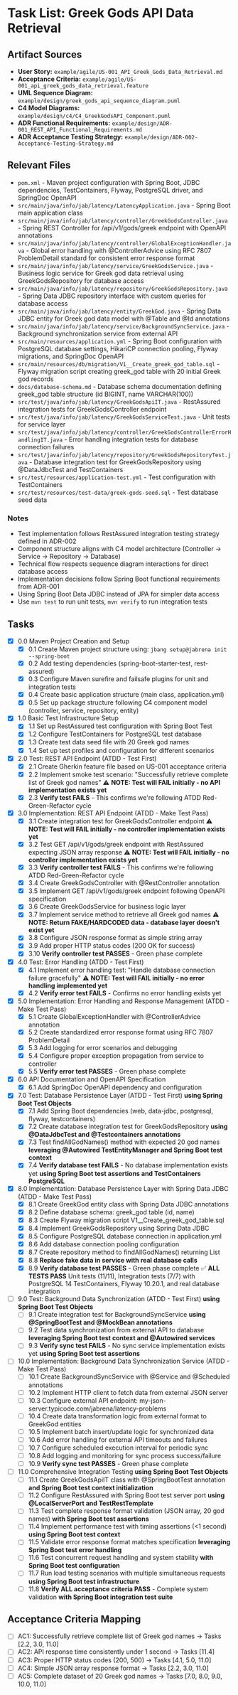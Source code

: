 # Task List: Greek Gods API Data Retrieval

## Artifact Sources

- **User Story:** `example/agile/US-001_API_Greek_Gods_Data_Retrieval.md`
- **Acceptance Criteria:** `example/agile/US-001_api_greek_gods_data_retrieval.feature`
- **UML Sequence Diagram:** `example/design/greek_gods_api_sequence_diagram.puml`
- **C4 Model Diagrams:** `example/design/c4/C4_GreekGodsAPI_Component.puml`
- **ADR Functional Requirements:** `example/design/ADR-001_REST_API_Functional_Requirements.md`
- **ADR Acceptance Testing Strategy:** `example/design/ADR-002-Acceptance-Testing-Strategy.md`

## Relevant Files

- `pom.xml` - Maven project configuration with Spring Boot, JDBC dependencies, TestContainers, Flyway, PostgreSQL driver, and SpringDoc OpenAPI
- `src/main/java/info/jab/latency/LatencyApplication.java` - Spring Boot main application class
- `src/main/java/info/jab/latency/controller/GreekGodsController.java` - Spring REST Controller for /api/v1/gods/greek endpoint with OpenAPI annotations
- `src/main/java/info/jab/latency/controller/GlobalExceptionHandler.java` - Global error handling with @ControllerAdvice using RFC 7807 ProblemDetail standard for consistent error response format
- `src/main/java/info/jab/latency/service/GreekGodsService.java` - Business logic service for Greek god data retrieval using GreekGodsRepository for database access
- `src/main/java/info/jab/latency/repository/GreekGodsRepository.java` - Spring Data JDBC repository interface with custom queries for database access
- `src/main/java/info/jab/latency/entity/GreekGod.java` - Spring Data JDBC entity for Greek god data model with @Table and @Id annotations
- `src/main/java/info/jab/latency/service/BackgroundSyncService.java` - Background synchronization service from external API
- `src/main/resources/application.yml` - Spring Boot configuration with PostgreSQL database settings, HikariCP connection pooling, Flyway migrations, and SpringDoc OpenAPI
- `src/main/resources/db/migration/V1__Create_greek_god_table.sql` - Flyway migration script creating greek_god table with 20 initial Greek god records
- `docs/database-schema.md` - Database schema documentation defining greek_god table structure (id BIGINT, name VARCHAR(100))
- `src/test/java/info/jab/latency/GreekGodsApiIT.java` - RestAssured integration tests for GreekGodsController endpoint
- `src/test/java/info/jab/latency/GreekGodsServiceTest.java` - Unit tests for service layer
- `src/test/java/info/jab/latency/controller/GreekGodsControllerErrorHandlingIT.java` - Error handling integration tests for database connection failures
- `src/test/java/info/jab/latency/repository/GreekGodsRepositoryTest.java` - Database integration test for GreekGodsRepository using @DataJdbcTest and TestContainers
- `src/test/resources/application-test.yml` - Test configuration with TestContainers
- `src/test/resources/test-data/greek-gods-seed.sql` - Test database seed data

### Notes

- Test implementation follows RestAssured integration testing strategy defined in ADR-002
- Component structure aligns with C4 model architecture (Controller → Service → Repository → Database)
- Technical flow respects sequence diagram interactions for direct database access
- Implementation decisions follow Spring Boot functional requirements from ADR-001
- Using Spring Boot Data JDBC instead of JPA for simpler data access
- Use `mvn test` to run unit tests, `mvn verify` to run integration tests

## Tasks

- [x] 0.0 Maven Project Creation and Setup
  - [x] 0.1 Create Maven project structure using: `jbang setup@jabrena init --spring-boot`
  - [x] 0.2 Add testing dependencies (spring-boot-starter-test, rest-assured)
  - [x] 0.3 Configure Maven surefire and failsafe plugins for unit and integration tests
  - [x] 0.4 Create basic application structure (main class, application.yml)
  - [x] 0.5 Set up package structure following C4 component model (controller, service, repository, entity)

- [x] 1.0 Basic Test Infrastructure Setup
  - [x] 1.1 Set up RestAssured test configuration with Spring Boot Test
  - [x] 1.2 Configure TestContainers for PostgreSQL test database
  - [x] 1.3 Create test data seed file with 20 Greek god names
  - [x] 1.4 Set up test profiles and configuration for different scenarios

- [x] 2.0 Test: REST API Endpoint (ATDD - Test First)
  - [x] 2.1 Create Gherkin feature file based on US-001 acceptance criteria
  - [x] 2.2 Implement smoke test scenario: "Successfully retrieve complete list of Greek god names" ⚠️ **NOTE: Test will FAIL initially - no API implementation exists yet**
  - [x] 2.3 **Verify test FAILS** - This confirms we're following ATDD Red-Green-Refactor cycle

- [x] 3.0 Implementation: REST API Endpoint (ATDD - Make Test Pass)
  - [x] 3.1 Create integration test for GreekGodsController endpoint ⚠️ **NOTE: Test will FAIL initially - no controller implementation exists yet**
  - [x] 3.2 Test GET /api/v1/gods/greek endpoint with RestAssured expecting JSON array response ⚠️ **NOTE: Test will FAIL initially - no controller implementation exists yet**
  - [x] 3.3 **Verify controller test FAILS** - This confirms we're following ATDD Red-Green-Refactor cycle
  - [x] 3.4 Create GreekGodsController with @RestController annotation
  - [x] 3.5 Implement GET /api/v1/gods/greek endpoint following OpenAPI specification
  - [x] 3.6 Create GreekGodsService for business logic layer
  - [x] 3.7 Implement service method to retrieve all Greek god names ⚠️ **NOTE: Return FAKE/HARDCODED data - database layer doesn't exist yet**
  - [x] 3.8 Configure JSON response format as simple string array
  - [x] 3.9 Add proper HTTP status codes (200 OK for success)
  - [x] 3.10 **Verify controller test PASSES** - Green phase complete

- [x] 4.0 Test: Error Handling (ATDD - Test First)
  - [x] 4.1 Implement error handling test: "Handle database connection failure gracefully" ⚠️ **NOTE: Test will FAIL initially - no error handling implemented yet**
  - [x] 4.2 **Verify error test FAILS** - Confirms no error handling exists yet

- [x] 5.0 Implementation: Error Handling and Response Management (ATDD - Make Test Pass)
  - [x] 5.1 Create GlobalExceptionHandler with @ControllerAdvice annotation
  - [x] 5.2 Create standardized error response format using RFC 7807 ProblemDetail
  - [x] 5.3 Add logging for error scenarios and debugging
  - [x] 5.4 Configure proper exception propagation from service to controller
  - [x] 5.5 **Verify error test PASSES** - Green phase complete

- [x] 6.0 API Documentation and OpenAPI Specification
  - [x] 6.1 Add SpringDoc OpenAPI dependency and configuration

- [x] 7.0 Test: Database Persistence Layer (ATDD - Test First) **using Spring Boot Test Objects**
  - [x] 7.1 Add Spring Boot dependencies (web, data-jdbc, postgresql, flyway, testcontainers)
  - [x] 7.2 Create database integration test for GreekGodsRepository **using @DataJdbcTest and @Testcontainers annotations**
  - [x] 7.3 Test findAllGodNames() method with expected 20 god names **leveraging @Autowired TestEntityManager and Spring Boot test context**
  - [x] 7.4 **Verify database test FAILS** - No database implementation exists yet **using Spring Boot test assertions and TestContainers PostgreSQL**

- [x] 8.0 Implementation: Database Persistence Layer with Spring Data JDBC (ATDD - Make Test Pass)
  - [x] 8.1 Create GreekGod entity class with Spring Data JDBC annotations
  - [x] 8.2 Define database schema: greek_god table (id, name)
  - [x] 8.3 Create Flyway migration script V1__Create_greek_god_table.sql
  - [x] 8.4 Implement GreekGodsRepository using Spring Data JDBC
  - [x] 8.5 Configure PostgreSQL database connection in application.yml
  - [x] 8.6 Add database connection pooling configuration
  - [x] 8.7 Create repository method to findAllGodNames() returning List<String>
  - [x] 8.8 **Replace fake data in service with real database calls**
  - [x] 8.9 **Verify database test PASSES** - Green phase complete ✅ **ALL TESTS PASS** Unit tests (11/11), Integration tests (7/7) with PostgreSQL 14 TestContainers, Flyway 10.20.1, and real database integration

- [ ] 9.0 Test: Background Data Synchronization (ATDD - Test First) **using Spring Boot Test Objects**
  - [ ] 9.1 Create integration test for BackgroundSyncService **using @SpringBootTest and @MockBean annotations**
  - [ ] 9.2 Test data synchronization from external API to database **leveraging Spring Boot test context and @Autowired services**
  - [ ] 9.3 **Verify sync test FAILS** - No sync service implementation exists yet **using Spring Boot test assertions**

- [ ] 10.0 Implementation: Background Data Synchronization Service (ATDD - Make Test Pass)
  - [ ] 10.1 Create BackgroundSyncService with @Service and @Scheduled annotations
  - [ ] 10.2 Implement HTTP client to fetch data from external JSON server
  - [ ] 10.3 Configure external API endpoint: my-json-server.typicode.com/jabrena/latency-problems
  - [ ] 10.4 Create data transformation logic from external format to GreekGod entities
  - [ ] 10.5 Implement batch insert/update logic for synchronized data
  - [ ] 10.6 Add error handling for external API timeouts and failures
  - [ ] 10.7 Configure scheduled execution interval for periodic sync
  - [ ] 10.8 Add logging and monitoring for sync process success/failure
  - [ ] 10.9 **Verify sync test PASSES** - Green phase complete

- [ ] 11.0 Comprehensive Integration Testing **using Spring Boot Test Objects**
  - [ ] 11.1 Create GreekGodsApiIT class with @SpringBootTest annotation **and Spring Boot test context initialization**
  - [ ] 11.2 Configure RestAssured with Spring Boot test server port **using @LocalServerPort and TestRestTemplate**
  - [ ] 11.3 Test complete response format validation (JSON array, 20 god names) **with Spring Boot test assertions**
  - [ ] 11.4 Implement performance test with timing assertions (<1 second) **using Spring Boot test context**
  - [ ] 11.5 Validate error response format matches specification **leveraging Spring Boot test error handling**
  - [ ] 11.6 Test concurrent request handling and system stability **with Spring Boot test configuration**
  - [ ] 11.7 Run load testing scenarios with multiple simultaneous requests **using Spring Boot test infrastructure**
  - [ ] 11.8 **Verify ALL acceptance criteria PASS** - Complete system validation **with Spring Boot integration test suite**

## Acceptance Criteria Mapping

- [ ] AC1: Successfully retrieve complete list of Greek god names → Tasks [2.2, 3.0, 11.0]
- [ ] AC2: API response time consistently under 1 second → Tasks [11.4]
- [ ] AC3: Proper HTTP status codes (200, 500) → Tasks [4.1, 5.0, 11.0]
- [ ] AC4: Simple JSON array response format → Tasks [2.2, 3.0, 11.0]
- [ ] AC5: Complete dataset of 20 Greek god names → Tasks [7.0, 8.0, 9.0, 10.0, 11.0]
